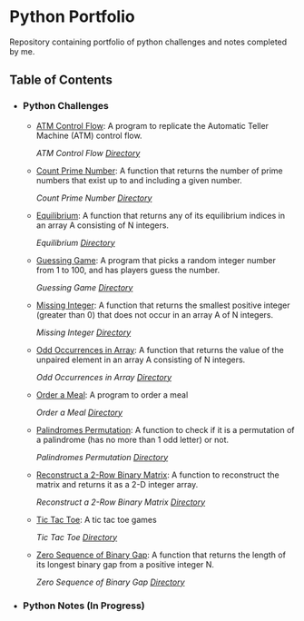 # Python Portfolio
Repository containing portfolio of python challenges and notes completed by me.

## Table of Contents

- ### Python Challenges

	- [ATM Control Flow](https://github.com/mch-fauzy/Python/blob/main/Challenges/ATM/ATM.ipynb): A program to replicate the Automatic Teller Machine (ATM) control flow.
	 
	    _ATM Control Flow [Directory](https://github.com/mch-fauzy/Python/tree/main/Challenges/ATM)_
	    
	 - [Count Prime Number](https://github.com/mch-fauzy/Python/blob/main/Challenges/Count_Primes_Number/Count_Primes_Number.ipynb): A function that returns the number of prime numbers that exist up to and including a given number.
	 
	    _Count Prime Number [Directory](https://github.com/mch-fauzy/Python/blob/main/Challenges/Count_Primes_Number)_
	    
	 - [Equilibrium](https://github.com/mch-fauzy/Python/blob/main/Challenges/Equilibrium/Equilibrium.ipynb): A function that returns any of its equilibrium indices in an array A consisting of N integers.
	 
	    _Equilibrium [Directory](https://github.com/mch-fauzy/Python/tree/main/Challenges/Equilibrium)_
	 
	- [Guessing Game](https://github.com/mch-fauzy/Python/blob/main/Challenges/Guessing_Game/Guessing_Game.ipynb): A program that picks a random integer number from 1 to 100, and has players guess the number.
	 
	    _Guessing Game [Directory](https://github.com/mch-fauzy/Python/tree/main/Challenges/Guessing_Game)_
	    
	 - [Missing Integer](https://github.com/mch-fauzy/Python/blob/main/Challenges/Missing_Integer/Missing_Integer.ipynb): A function that returns the smallest positive integer (greater than 0) that does not occur in an array A of N integers.
	 
	    _Missing Integer [Directory](https://github.com/mch-fauzy/Python/tree/main/Challenges/Missing_Integer)_
	    
	 - [Odd Occurrences in Array](https://github.com/mch-fauzy/Python/blob/main/Challenges/Odd_Occurrences_in_Array/Odd_Occurrences_in_Array.ipynb): A function that returns the value of the unpaired element in an array A consisting of N integers.
	 
	    _Odd Occurrences in Array [Directory](https://github.com/mch-fauzy/Python/tree/main/Challenges/Odd_Occurrences_in_Array)_

	- [Order a Meal](https://github.com/mch-fauzy/Python/blob/main/Challenges/Order_a_Meal/Order_a_Meal.ipynb): A program to order a meal
	
	
	    _Order a Meal [Directory](https://github.com/mch-fauzy/Python/tree/main/Challenges/Order_a_Meal)_
	    
	 - [Palindromes Permutation](https://github.com/mch-fauzy/Python/blob/main/Challenges/Palindromes_Permutation/Palindromes_Permutation.ipynb): A function to check if it is a permutation of a palindrome (has no more than 1 odd letter) or not.
	 
	    _Palindromes Permutation [Directory](https://github.com/mch-fauzy/Python/tree/main/Challenges/Palindromes_Permutation)_
	    
	 - [Reconstruct a 2-Row Binary Matrix](https://github.com/mch-fauzy/Python/blob/main/Challenges/Reconstruct_a_2_Row_Binary_Matrix/Reconstruct_a_2_Row_Binary_Matrix.ipynb): A function to reconstruct the matrix and returns it as a 2-D integer array.
	 
	    _Reconstruct a 2-Row Binary Matrix [Directory](https://github.com/mch-fauzy/Python/tree/main/Challenges/Reconstruct_a_2_Row_Binary_Matrix)_
	
	- [Tic Tac Toe](https://github.com/mch-fauzy/Python/blob/main/Challenges/Tic_Tac_Toe/Tic_Tac_Toe.ipynb): A tic tac toe games
	
	
	    _Tic Tac Toe [Directory](https://github.com/mch-fauzy/Python/tree/main/Challenges/Tic_Tac_Toe)_
	    
	 - [Zero Sequence of Binary Gap](https://github.com/mch-fauzy/Python/blob/main/Challenges/Zero_Sequence_of_Binary_Gap/Zero_Sequence_of_Binary_Gap.ipynb): A function that returns the length of its longest binary gap from a positive integer N.
	 
	    _Zero Sequence of Binary Gap [Directory](https://github.com/mch-fauzy/Python/tree/main/Challenges/Zero_Sequence_of_Binary_Gap)_
	    
	    
- ### Python Notes (In Progress)
	    


	
